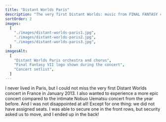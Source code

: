 ```yaml
---
title: "Distant Worlds Paris"
description: "The very first Distant Worlds: music from FINAL FANTASY concert in Paris (January 2013)"
sortOrder: 2
images:
  [
    "./images/distant-worlds-paris1.jpg",
    "./images/distant-worlds-paris2.jpg",
    "./images/distant-worlds-paris3.jpg",
  ]
imagesAlt:
  [
    "Distant Worlds Paris orchestra and chorus",
    "Final Fantasy VII logo shown during the concert",
    "Concert setlist",
  ]
---
```


I never lived in Paris, but I could not miss the very first Distant Worlds concert in France in January 2013. I also wanted to experience a more epic concert compared to the intimate Nobuo Uematsu concert from the year before. And I was not disappointed at all! Except for one thing: we did not have assigned seats. I was able to secure one in the front rows, but security asked us to move, and I ended up in the back!
